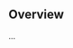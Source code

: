 <!-- Note: Please must use one of our issue templates to file an issue! 🛑 -->
<!-- 👉 https://github.com/bingo-examples/created-typescript-app-common/issues/new/choose 👈 -->
<!-- **Issues that should have been filed with a template will be closed without action, and we will ask you to use a template.** -->

<!-- This blank issue template is only for issues that don't fit any of the templates. -->

## Overview

...
